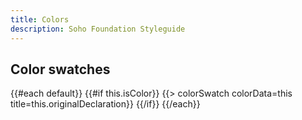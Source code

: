 ```yaml
---
title: Colors
description: Soho Foundation Styleguide
---
```


## Color swatches

<div class="color-swatches">
{{#each default}}
{{#if this.isColor}}
{{> colorSwatch colorData=this title=this.originalDeclaration}}
{{/if}}
{{/each}}
</div>
